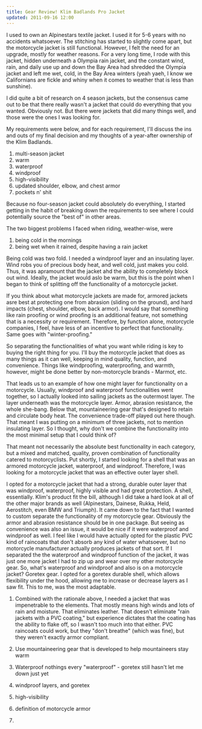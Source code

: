 ```yaml
---
title: Gear Review! Klim Badlands Pro Jacket
updated: 2011-09-16 12:00
---
```


I used to own an Alpinestars textile jacket. I used it for 5-6 years with no accidents whatsoever. The stitching has started to slightly come apart, but the motorcycle jacket is still functional. However, I felt the need for an upgrade, mostly for weather reasons. For a very long time, I rode with this jacket, hidden underneath a Olympia rain jacket, and the constant wind, rain, and daily use up and down the Bay Area had shredded the Olympia jacket and left me wet, cold, in the Bay Area winters (yeah yaeh, I know we Californians are fickle and whiny when it comes to weather that is less than sunshine).

I did quite a bit of research on 4 season jackets, but the consensus came out to be that there really wasn't a jacket that could do everything that you wanted. Obviously not. But there were jackets that did many things well, and those were the ones I was looking for.

My requirements were below, and for each requirement, I'll discuss the ins and outs of my final decision and my thoughts of a year-after ownership of the Klim Badlands.

1. multi-season jacket
2. warm
3. waterproof
4. windproof
5. high-visibility
6. updated shoulder, elbow, and chest armor
7. pockets n' shit

Because no four-season jacket could absolutely do everything, I started getting in the habit of breaking down the requirements to see where I could potentially source the "best of" in other areas. 

The two biggest problems I faced when riding, weather-wise, were

1. being cold in the mornings
2. being wet when it rained, despite having a rain jacket

Being cold was two fold. I needed a windproof layer and an insulating layer. Wind robs you of precious body heat, and well cold, just makes you cold. Thus, it was apramount that the jacket ahd the ability to completely block out wind. Ideally, the jacket would aslo be warm, but this is the point when I began to think of splitting off the functionality of a motorcycle jacket. 

If you think about what motorcycle jackets are made for, armored jackets asre best at protecting one from abrasion (sliding on the ground), and hard impacts (chest, shoulder, elbow, back armor). I would say that something like rain proofing or wind proofing is an additional feature, not something that is a necessity or requirement. Therefore, by function alone, motorcycle companies, I feel, have less of an incentive to perfect that functionality. Same goes with "winter-proofing."

So separating the functionalities of what you want while riding is key to buying the right thing for you. I'll buy the motorcycle jacket that does as many things as it can well, keeping in mind quality, function, and convenience. Things like windproofing, waterproofing, and warmth, however, might be done better by non-motorcycle brands - Marmot, etc. 

That leads us to an example of how one might layer for functionality on a motorcycle. Usually, windproof and waterproof functionalities went together, so I actually looked into sailing jackets as the outermost layer. The layer underneath was the motorcycle layer. Armor, abrasion resistance, the whole she-bang. Below that, mountaineering gear that's designed to retain and circulate body heat. The convenience trade-off played out here though. That meant I was putting on a minimum of three jackets, not to mention insulating layer. So I thought, why don't we combine the functionality into the most minimal setup that I could think of?

That meant not necessarily the absolute best functionality in each category, but a mixed and matched, quality, proven combination of functionality catered to motorcyclists. Put shortly, I started looking for a shell that was an armored motorcycle jacket, waterproof, and windproof. Therefore, I was looking for a motorcycle jacket that was an effective outer layer shell. 

I opted for a motorcycle jacket that had a strong, durable outer layer that was windproof, waterproof, highly visible and had great protection. A shell, essentially. Klim's product fit the bill, although I did take a hard look at all of the other major brands as well (Alpinestars, Dainese, Rukka, Held, Aerostitch, even BMW and Triumph). It came down to the fact that I wanted to custom separate the functionality of my motorcycle gear. Obviously the armor and abrasion resistance should be in one package. But seeing as convenience was also an issue, it would be nice if it were waterproof and windproof as well. I feel like I would have actually opted for the plastic PVC kind of raincoats that don't absorb any kind of water whatsoever, but no motorcycle manufacturer actually produces jackets of that sort. If I separated the the waterproof and windproof function of the jacket, it was just one more jacket I had to zip up and wear over my other motorcycle gear. So, what's waterproof and windproof and also is on a motorcycle jacket? Goretex gear. I opted for a goretex durable shell, which allows flexibility under the hood, allowing me to increase or decrease layers as I saw fit. This to me, was the most adaptable. 

1. Combined with the rationale above, I needed a jacket that was impenetrable to the elements. That mostly means high winds and lots of rain and moisture. That eliminates leather. That doesn't eliminate "rain jackets with a PVC coating," but experience dictates that the coating has the ability to flake off, so I wasn't too much into that either. PVC raincoats could work, but they "don't breathe" (which was fine), but they weren't exactly armor compliant. 

2. Use mountaineering gear that is developed to help mountaineers stay warm

3. Waterproof nothings every "waterproof" - goretex still hasn't let me down just yet

4. windproof layers, and goretex

5. high-visibility

6. definition of motorcycle armor

7.
